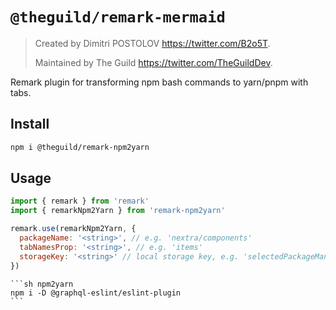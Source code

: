 # `@theguild/remark-mermaid`

> Created by Dimitri POSTOLOV https://twitter.com/B2o5T.
>
> Maintained by The Guild https://twitter.com/TheGuildDev.

Remark plugin for transforming npm bash commands to yarn/pnpm with tabs.

## Install

```sh
npm i @theguild/remark-npm2yarn
```

## Usage

```js
import { remark } from 'remark'
import { remarkNpm2Yarn } from 'remark-npm2yarn'

remark.use(remarkNpm2Yarn, {
  packageName: '<string>', // e.g. 'nextra/components'
  tabNamesProp: '<string>', // e.g. 'items'
  storageKey: '<string>' // local storage key, e.g. 'selectedPackageManager'
})
```

````mdx
```sh npm2yarn
npm i -D @graphql-eslint/eslint-plugin
```
````
